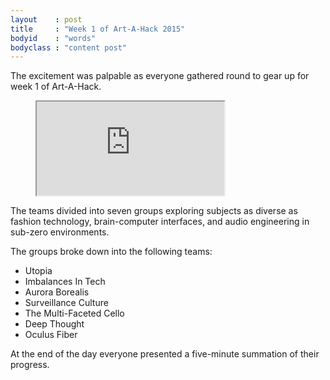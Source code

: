 ```yaml
---
layout    : post
title     : "Week 1 of Art-A-Hack 2015"
bodyid    : "words"
bodyclass : "content post"
---
```

The excitement was palpable as everyone gathered round to gear up for week 1 of Art-A-Hack.

<figure class="video">
	<iframe src="https://www.flickr.com/photos/125924023@N07/18877206609/in/set-72157654523057248/player/" allowfullscreen webkitallowfullscreen mozallowfullscreen oallowfullscreen msallowfullscreen></iframe>
</figure>

The teams divided into seven groups exploring subjects as diverse as fashion technology, brain-computer interfaces, and audio engineering in sub-zero environments.

<!--excerpt-ends-->

The groups broke down into the following teams:

<ul>
	<li>Utopia</li>
	<li>Imbalances In Tech</li>
	<li>Aurora Borealis</li>
	<li>Surveillance Culture</li>
	<li>The Multi-Faceted Cello</li>
	<li>Deep Thought</li>
	<li>Oculus Fiber</li>
</ul>

At the end of the day everyone presented a five-minute summation of their progress.
